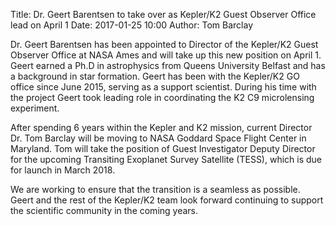 Title: Dr. Geert Barentsen to take over as Kepler/K2 Guest Observer Office lead on April 1
Date: 2017-01-25 10:00
Author: Tom Barclay

Dr. Geert Barentsen has been appointed to Director of the Kepler/K2 Guest Observer Office at NASA Ames and will take up this new position on April 1. Geert earned a Ph.D in astrophysics from Queens University Belfast and has a background in star formation. Geert has been with the Kepler/K2 GO office since June 2015, serving as a support scientist. During his time with the project Geert took leading role in coordinating the K2 C9 microlensing experiment.

After spending 6 years within the Kepler and K2 mission, current Director Dr. Tom Barclay will be moving to NASA Goddard Space Flight Center in Maryland. Tom will take the position of Guest Investigator Deputy Director for the upcoming Transiting Exoplanet Survey Satellite (TESS), which is due for launch in March 2018.

We are working to ensure that the transition is a seamless as possible. Geert and the rest of the Kepler/K2 team look forward continuing to support the scientific community in the coming years.

